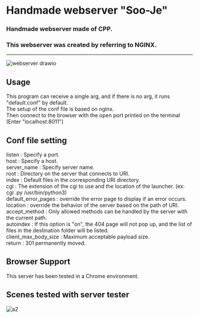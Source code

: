 # Handmade webserver "Soo-Je"
### Handmade webserver made of CPP.<br>
### This webserver was created by referring to NGINX.

<hr>

![webserver drawio](https://user-images.githubusercontent.com/63899204/201680135-0c19da6d-e505-4baa-8ee8-dbad0956de8a.png)


## Usage

This program can receive a single arg, and if there is no arg, it runs "default.conf" by default.<br>
The setup of the conf file is based on nginx.<br>
Then connect to the browser with the open port printed on the terminal (Enter "localhost:8011")<br>

## Conf file setting
listen  : Specify a port.<br>
host    : Specify a host.<br>
server_name : Specify server name.<br>
root    : Directory on the server that connects to URI.<br>
index   : Default files in the corresponding URI directory.<br>
cgi     : The extension of the cgi to use and the location of the launcher. (ex: cgi .py /usr/bin/python3)<br>
default_error_pages : override the error page to display if an error occurs.<br>
location : override the behavior of the server based on the path of URI.<br>
accept_method : Only allowed methods can be handled by the server with the current path.<br>
autoindex : If this option is "on", the 404 page will not pop up, and the list of files in the destination folder will be listed.<br>
client_max_body_size : Maximum acceptable payload size.<br>
return : 301 permanently moved.<br>

## Browser Support
This server has been tested in a Chrome environment.<br>

## Scenes tested with server tester

![a2](https://user-images.githubusercontent.com/63899204/205376751-c971d989-a67c-4b06-9ea1-ac6e6241b247.gif)
